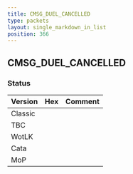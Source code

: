```yaml
---
title: CMSG_DUEL_CANCELLED
type: packets
layout: single_markdown_in_list
position: 366
---
```


## CMSG_DUEL_CANCELLED

### Status

Version | Hex | Comment
---------- | ---------- | ---------- 
Classic |  |  
TBC |  |  
WotLK |  |  
Cata |  |  
MoP |  |  